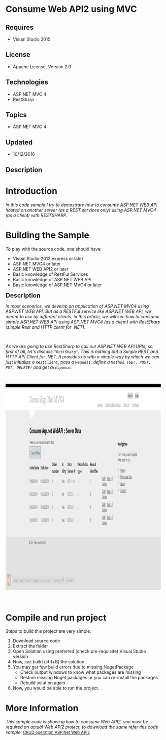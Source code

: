 # Consume Web API2 using MVC
## Requires
- Visual Studio 2015
## License
- Apache License, Version 2.0
## Technologies
- ASP.NET MVC 4
- RestSharp
## Topics
- ASP.NET MVC 4
## Updated
- 10/12/2016
## Description

<h1>Introduction</h1>
<p><em>In this code sample I try to demostrate&nbsp;<span>how to consume ASP.NET WEB API hosted on another server (as a REST services only) using ASP.NET MVC4 (as a client) with RESTSHARP.</span></em></p>
<h1><span>Building the Sample</span></h1>
<p><em>To&nbsp;</em>play with the source code, one should have:</p>
<ul>
<li>Visual Studio 2013 express or later </li><li>ASP.NET MVC4 or later </li><li>ASP.NET WEB API2 or later </li><li>Basic knowledge of RestFul Services </li><li>Basic knowledge of ASP.NET WEB API </li><li>Basic knowledge of ASP.NET MVC4 or later </li></ul>
<p><span style="font-size:20px; font-weight:bold">Description</span></p>
<p><em><span>In most scenarios, we develop an application of ASP.NET MVC4 using ASP.NET WEB API. But as a RESTFul service like ASP.NET WEB API, we meant to use by different clients. In this article, we will see how to consume simple ASP.NET WEB API using ASP.NET
 MVC4 (as a client) with RestSharp (simple Rest and HTTP client for .NET).</span></em></p>
<p>&nbsp;</p>
<p><em><span><span>As we are going to use RestSharp to call our ASP.NET WEB API URIs, so, first of all, let's discuss&nbsp;</span><code>&quot;RestSharp&quot;</code><span>. This is nothing but a Simple REST and HTTP API Client for .NET. It provides us with a simple way
 by which we can just initialize a&nbsp;</span><code>RestClient</code><span>, pass a&nbsp;</span><code>Request</code><span>, define a&nbsp;</span><code>Method (GET, POST, PUT, DELETE)</code><span>&nbsp;and get a</span><code>response</code><span>.</span></span></em></p>
<p>&nbsp;</p>
<p><em><span><span><img id="146489" src="146489-0%5b1%5d.png" alt="" width="1352" height="667"><br>
</span></span></em></p>
<p>&nbsp;</p>
<ul>
</ul>
<h1>Compile and run project</h1>
<p>Steps to build this project are very simple:</p>
<ol>
<li>Download source code </li><li>Extract the folder </li><li>Open Solution using preferred (check pre-requisite) Visual Studio version </li><li>Now, just build (ctrl&#43;B) the solution </li><li>You may get few build errors due to missing NugetPackage
<ul>
<li>Check output windows to know what packages are missing </li><li>Restore missing Nuget packages or you can re-install the packages </li><li>Rebuild solution again </li></ul>
</li><li>Now, you would be able to run the project. </li></ol>
<h1>More Information</h1>
<p><em>This sample code is showing how to consume Web API2, you must be required an actual Web API2 project, to download the same refer this code sample:&nbsp;</em><span style="font-size:small"><a href="https://code.msdn.microsoft.com/CRUD-operation-ASPNet-Web-62760966" target="_blank">CRUD
 operation ASP.Net Web API2</a></span></p>
